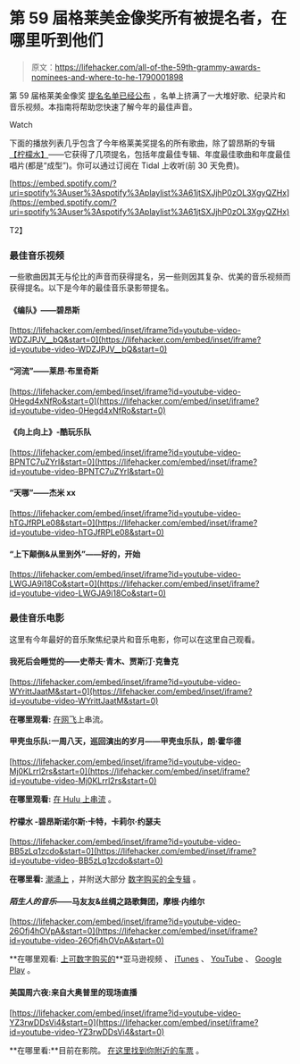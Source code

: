 # 第 59 届格莱美金像奖所有被提名者，在哪里听到他们

> 原文：<https://lifehacker.com/all-of-the-59th-grammy-awards-nominees-and-where-to-he-1790001898>

第 59 届格莱美金像奖 [提名名单已经公布](https://www.grammy.com/nominees) ，名单上挤满了一大堆好歌、纪录片和音乐视频。本指南将帮助您快速了解今年的最佳声音。

Watch

下面的播放列表几乎包含了今年格莱美奖提名的所有歌曲，除了碧昂斯的专辑 [【柠檬水】](http://www.beyonce.com/album/lemonade-visual-album/)——它获得了几项提名，包括年度最佳专辑、年度最佳歌曲和年度最佳唱片(都是“成型”)。你可以通过订阅在 Tidal 上收听(前 30 天免费)。

[https://embed.spotify.com/?uri=spotify%3Auser%3Aspotify%3Aplaylist%3A61jtSXJjhP0zOL3XgyQZHx](https://embed.spotify.com/?uri=spotify%3Auser%3Aspotify%3Aplaylist%3A61jtSXJjhP0zOL3XgyQZHx)

T2】

### 最佳音乐视频

一些歌曲因其无与伦比的声音而获得提名，另一些则因其复杂、优美的音乐视频而获得提名。以下是今年的最佳音乐录影带提名。

#### 《编队》——碧昂斯

 [https://lifehacker.com/embed/inset/iframe?id=youtube-video-WDZJPJV__bQ&start=0](https://lifehacker.com/embed/inset/iframe?id=youtube-video-WDZJPJV__bQ&start=0) 

#### “河流”——莱昂·布里奇斯

 [https://lifehacker.com/embed/inset/iframe?id=youtube-video-0Hegd4xNfRo&start=0](https://lifehacker.com/embed/inset/iframe?id=youtube-video-0Hegd4xNfRo&start=0) 

#### 《向上向上》-酷玩乐队

 [https://lifehacker.com/embed/inset/iframe?id=youtube-video-BPNTC7uZYrI&start=0](https://lifehacker.com/embed/inset/iframe?id=youtube-video-BPNTC7uZYrI&start=0) 

#### “天哪”——杰米 xx

 [https://lifehacker.com/embed/inset/iframe?id=youtube-video-hTGJfRPLe08&start=0](https://lifehacker.com/embed/inset/iframe?id=youtube-video-hTGJfRPLe08&start=0) 

#### “上下颠倒&从里到外”——好的，开始

 [https://lifehacker.com/embed/inset/iframe?id=youtube-video-LWGJA9i18Co&start=0](https://lifehacker.com/embed/inset/iframe?id=youtube-video-LWGJA9i18Co&start=0) 

### 最佳音乐电影

这里有今年最好的音乐聚焦纪录片和音乐电影，你可以在这里自己观看。

#### 我死后会睡觉的——史蒂夫·青木、贾斯汀·克鲁克

 [https://lifehacker.com/embed/inset/iframe?id=youtube-video-WYrittJaatM&start=0](https://lifehacker.com/embed/inset/iframe?id=youtube-video-WYrittJaatM&start=0) 

**在哪里观看:** [在网飞](https://www.netflix.com/title/80118930)上串流。

#### 甲壳虫乐队:一周八天，巡回演出的岁月——甲壳虫乐队，朗·霍华德

 [https://lifehacker.com/embed/inset/iframe?id=youtube-video-Mj0KLrrl2rs&start=0](https://lifehacker.com/embed/inset/iframe?id=youtube-video-Mj0KLrrl2rs&start=0) 

**在哪里观看:** [在 Hulu 上串流](http://www.hulu.com/watch/980384) 。

#### 柠檬水 -碧昂斯诺尔斯·卡特，卡莉尔·约瑟夫

 [https://lifehacker.com/embed/inset/iframe?id=youtube-video-BB5zLq1zcdo&start=0](https://lifehacker.com/embed/inset/iframe?id=youtube-video-BB5zLq1zcdo&start=0) 

**在哪里看:** [潮涌上](https://listen.tidal.com/playlist/cb4d7b94-b0fd-4e77-b3ae-cdc32138bd53) ，并附送大部分 [数字购买的全专辑](https://www.amazon.com/Lemonade-Explicit-Beyonce/dp/B01EQGOW8E/?asc_campaign=InlineText&asc_refurl=https://lifehacker.com/all-of-the-59th-grammy-awards-nominees-and-where-to-he-1790001898&asc_source=&tag=kinjalifehackerlink-20) 。

#### *陌生人的音乐*——马友友&丝绸之路歌舞团，摩根·内维尔

 [https://lifehacker.com/embed/inset/iframe?id=youtube-video-26Ofj4hOVpA&start=0](https://lifehacker.com/embed/inset/iframe?id=youtube-video-26Ofj4hOVpA&start=0) 

**在哪里观看: [上可数字购买的](https://www.amazon.com/Music-Strangers-Yo-Yo-Silk-Ensemble/dp/B01GPLD8OW?asc_campaign=InlineText&asc_refurl=https://lifehacker.com/all-of-the-59th-grammy-awards-nominees-and-where-to-he-1790001898&asc_source=&tag=kinjalifehackerlink-20)**亚马逊视频 、 [iTunes](https://itunes.apple.com/us/movie/music-strangers-yo-yo-ma-silk/id1114118833?mt=6&ign-mpt=uo%3D4) 、 [YouTube](https://www.youtube.com/watch?v=Ql-F90DZzpo) 、 [Google Play](https://play.google.com/store/movies/details?id=Ql-F90DZzpo) 。

#### 美国周六夜:来自大奥普里的现场直播

 [https://lifehacker.com/embed/inset/iframe?id=youtube-video-YZ3rwDDsVi4&start=0](https://lifehacker.com/embed/inset/iframe?id=youtube-video-YZ3rwDDsVi4&start=0) 

**在哪里看:**目前在影院。 [在这里找到你附近的车票](http://www.fandango.com/americansaturdaynightlivefromthegrandoleopry_186936/movieoverview) 。